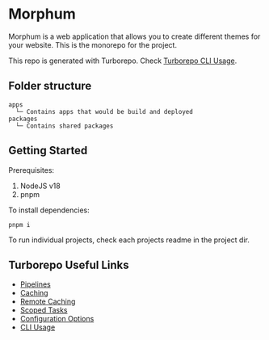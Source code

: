 # Morphum

Morphum is a web application that allows you to create different themes for your website. This is the monorepo for the project.

This repo is generated with Turborepo. Check
[Turborepo CLI Usage](https://turborepo.org/docs/reference/command-line-reference).

## Folder structure

```
apps
  └─ Contains apps that would be build and deployed
packages
  └─ Contains shared packages
```

## Getting Started

Prerequisites:

1. NodeJS v18
1. pnpm

To install dependencies:

```
pnpm i
```

To run individual projects, check each projects readme in the project dir.

## Turborepo Useful Links

- [Pipelines](https://turborepo.org/docs/core-concepts/pipelines)
- [Caching](https://turborepo.org/docs/core-concepts/caching)
- [Remote Caching](https://turborepo.org/docs/core-concepts/remote-caching)
- [Scoped Tasks](https://turborepo.org/docs/core-concepts/scopes)
- [Configuration Options](https://turborepo.org/docs/reference/configuration)
- [CLI Usage](https://turborepo.org/docs/reference/command-line-reference)
